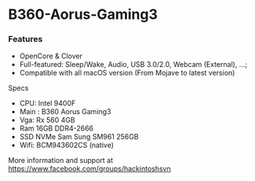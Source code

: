 # B360-Aorus-Gaming3
### Features
- OpenCore & Clover
- Full-featured: Sleep/Wake, Audio, USB 3.0/2.0, Webcam (External), ...;
- Compatible with all macOS version (From Mojave to latest version)

Specs
- CPU: Intel 9400F
- Main : B360 Aorus Gaming3
- Vga: Rx 560 4GB
- Ram 16GB DDR4-2666
- SSD NVMe Sam Sung SM961 256GB
- Wifi: BCM943602CS (native)

More information and support at https://www.facebook.com/groups/hackintoshsvn
